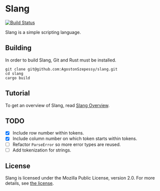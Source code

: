 # Slang
[![Build Status](https://jenkins.agoston.codes/buildStatus/icon?job=slang)](https://jenkins.agoston.codes/job/slang/)

Slang is a simple scripting language.

## Building
In order to build Slang, Git and Rust must be installed.

```
git clone git@github.com:AgostonSzepessy/slang.git
cd slang
cargo build
```

## Tutorial
To get an overview of Slang, read [Slang Overview](docs/language.md).

## TODO
* [x] Include row number within tokens.
* [x] Include column number on which token starts within tokens.
* [ ] Refactor `ParseError` so more error types are reused.
* [ ] Add tokenization for strings.

## License
Slang is licensed under the Mozilla Public License, version 2.0. For more details,
see [the license](LICENSE).
